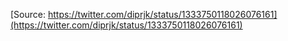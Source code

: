 [Source: https://twitter.com/diprjk/status/1333750118026076161](https://twitter.com/diprjk/status/1333750118026076161)